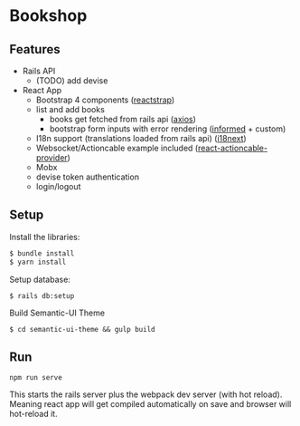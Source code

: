 # Bookshop

## Features

* Rails API
    * (TODO) add devise
* React App
    * Bootstrap 4 components ([reactstrap](https://reactstrap.github.io))
    * list and add books
        * books get fetched from rails api ([axios](https://github.com/axios/axios))
        * bootstrap form inputs with error rendering ([informed](https://joepuzzo.github.io/informed/) + custom)
    * I18n support (translations loaded from rails api) ([i18next](https://github.com/i18next/react-i18next))
    * Websocket/Actioncable example included ([react-actioncable-provider](https://github.com/cpunion/react-actioncable-provider))
    * Mobx
    * devise token authentication
    * login/logout

## Setup

Install the libraries:
```bash
$ bundle install
$ yarn install
```

Setup database:
```
$ rails db:setup
```

Build Semantic-UI Theme
```
$ cd semantic-ui-theme && gulp build
```

## Run

```
npm run serve
```

This starts the rails server plus the webpack dev server (with hot reload).
Meaning react app will get compiled automatically on save and browser will hot-reload it.

